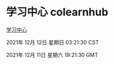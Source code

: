 # 学习中心 colearnhub
[学习中心](http://59.174.25.102:56308/colearnhub/)

2021年 12月 12日 星期日 03:21:30 CST

2021年 12月 11日 星期六 19:21:30 GMT
